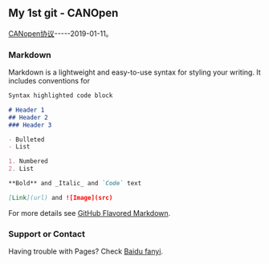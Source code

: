 ## My 1st git - CANOpen

[CANopen协议](https://quetuan.github.io/yu.github.io/STM32/CANOpen)-----2019-01-11。

### Markdown

Markdown is a lightweight and easy-to-use syntax for styling your writing. It includes conventions for

```markdown
Syntax highlighted code block

# Header 1
## Header 2
### Header 3

- Bulleted
- List

1. Numbered
2. List

**Bold** and _Italic_ and `Code` text

[Link](url) and ![Image](src)
```

For more details see [GitHub Flavored Markdown](https://guides.github.com/features/mastering-markdown/).

### Support or Contact

Having trouble with Pages? Check [Baidu fanyi](https://fanyi.baidu.com/).
